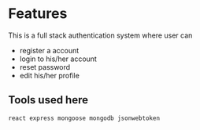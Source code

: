 # Features
This is a full stack authentication system where user can 
- register a account
- login to his/her account
- reset password
- edit his/her profile

## Tools used here
`react express mongoose mongodb jsonwebtoken`

